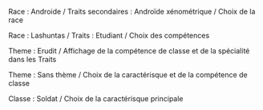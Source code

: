 Race : Androide / Traits secondaires : Androïde xénométrique / Choix de la race

Race : Lashuntas / Traits : Etudiant / Choix des compétences

Theme : Erudit / Affichage de la compétence de classe et de la spécialité dans les Traits

Theme : Sans thème / Choix de la caractérisque et de la compétence de classe

Classe : Soldat / Choix de la caractérisque principale
